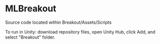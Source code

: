 # MLBreakout

Source code located within Breakout/Assets/Scripts

To run in Unity: download repository files, open Unity Hub, click Add, and select "Breakout" folder.
